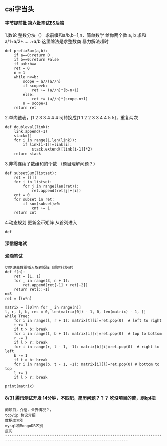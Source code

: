 ## cai字当头

#### 字节提前批 第六批笔试ES后端

1.数论 整数分块（）
求前缀和a/b,b=1,n，简单数学 给你两个数 a, b 求和a/1+a/2+......+a/b 这里除法是求整数商
暴力解法超时

	def prefixSum(a,b):
	    if a==0:return 0
	    if b==0:return False
	    if a<b:b=a
	    ret = 0
	    n = 1
	    while n<=b:
	        scope = a//(a//n)
	        if scope>b:
	            ret += (a//n)*(b-n+1)
	        else:
	            ret += (a//n)*(scope-n+1) 
	        n = scope+1
	    return ret 

2.单向链表，[1 2 3 3 4 4 4 5]转换成[1 1 2 2 3 3 4 4 5 5]，重复两次

	def doubleval(link):
		link.append(-1)
		stack=[]
		for i in range(1,len(link)):
			if link[i-1]!=link[i]:
				stack.extend([link[i-1]]*2)
		return stack



3.非零连续子数组和的个数 （题目理解问题？）

	def subsetSum(listset):
		ret = [[]]
		for i in listset:
			for j in range(len(ret)):
				ret.append(ret[j]+[i])
		cnt = 0
		for subset in ret:
			if sum(subset)>0:
				cnt += 1
		return cnt

4.动态规划 更新金币矩阵
从首列进入
	
	def 

#### 深信服笔试

#### 滴滴笔试
	切尔波菲数组插入旋转矩阵（顺时针旋转）
	def f(n):
	    ret = [1, 1]
	    for _ in range(3, n + 1):
	        ret.append(ret[-1] + ret[-2])
    	return ret[::-1]
    n=3
	ret = f(n*n)
		
	matrix = [[0]*n for _ in range(n)]
	l, r, t, b, res = 0, len(matrix[0]) - 1, 0, len(matrix) - 1, []
	while True:
	    for i in range(l, r + 1): matrix[t][i]=ret.pop(0)  # left to right
	    t += 1
	    if t > b: break
	    for i in range(t, b + 1): matrix[i][r]=ret.pop(0)  # top to bottom
	    r -= 1
	    if l > r: break
	    for i in range(r, l - 1, -1): matrix[b][i]=ret.pop(0)  # right to left
	    b -= 1
	    if t > b: break
	    for i in range(b, t - 1, -1): matrix[i][l]=ret.pop(0) # bottom to top
	    l += 1
	    if l > r: break
	    
	print(matrix)


#### 8/31 腾讯测试开发 14分钟，不匹配，简历问题？？？ 吃没项目的苦，刷kpi把
	问项目，介绍，业界情况？，
	tcp/ip 协议介绍
	数据库索引
	mysql和MongoDB区别
	反问
	-----------------------------------------------------------------------------------------------------------------------------



